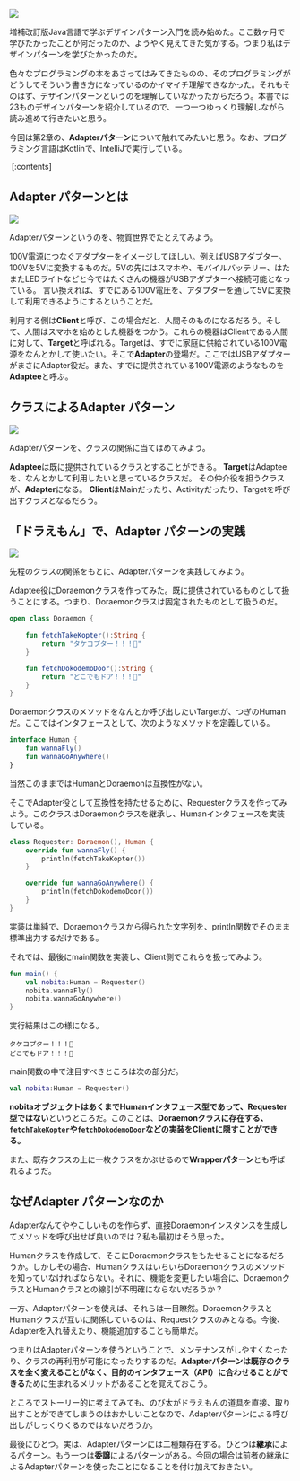 ![](https://cdn-ak.f.st-hatena.com/images/fotolife/a/araemonz/20190208/20190208193347.png)


増補改訂版Java言語で学ぶデザインパターン入門を読み始めた。ここ数ヶ月で学びたかったことが何だったのか、ようやく見えてきた気がする。つまり私はデザインパターンを学びたかったのだ。

色々なプログラミングの本をあさってはみてきたものの、そのプログラミングがどうしてそういう書き方になっているのかイマイチ理解できなかった。それもそのはず、デザインパターンというのを理解していなかったからだろう。本書では23ものデザインパターンを紹介しているので、一つ一つゆっくり理解しながら読み進めて行きたいと思う。

今回は第2章の、**Adapterパターン**について触れてみたいと思う。なお、プログラミング言語はKotlinで、IntelliJで実行している。

 [:contents]

## Adapter パターンとは

![](https://cdn-ak.f.st-hatena.com/images/fotolife/a/araemonz/20190208/20190208175444.png)

Adapterパターンというのを、物質世界でたとえてみよう。


100V電源につなぐアダプターをイメージしてほしい。例えばUSBアダプター。100Vを5Vに変換するものだ。5Vの先にはスマホや、モバイルバッテリー、はたまたLEDライトなどと今ではたくさんの機器がUSBアダプターへ接続可能となっている。
言い換えれば、すでにある100V電圧を、アダプターを通して5Vに変換して利用できるようにするということだ。



利用する側は**Client**と呼び、この場合だと、人間そのものになるだろう。そして、人間はスマホを始めとした機器をつかう。これらの機器はClientである人間に対して、**Target**と呼ばれる。Targetは、すでに家庭に供給されている100V電源をなんとかして使いたい。そこで**Adapter**の登場だ。ここではUSBアダプターがまさにAdapter役だ。また、すでに提供されている100V電源のようなものを**Adaptee**と呼ぶ。






## クラスによるAdapter パターン

![](https://cdn-ak.f.st-hatena.com/images/fotolife/a/araemonz/20190208/20190208175348.png)

Adapterパターンを、クラスの関係に当てはめてみよう。

**Adaptee**は既に提供されているクラスとすることができる。
**Target**はAdapteeを、なんとかして利用したいと思っているクラスだ。
その仲介役を担うクラスが、**Adapter**になる。
**Client**はMainだったり、Activityだったり、Targetを呼び出すクラスとなるだろう。







## 「ドラえもん」で、Adapter パターンの実践

![](https://cdn-ak.f.st-hatena.com/images/fotolife/a/araemonz/20190208/20190208193347.png)

先程のクラスの関係をもとに、Adapterパターンを実践してみよう。


Adaptee役にDoraemonクラスを作ってみた。既に提供されているものとして扱うことにする。つまり、Doraemonクラスは固定されたものとして扱うのだ。

```kotlin
open class Doraemon {
    
    fun fetchTakeKopter():String {
        return "タケコプター！！！🚁"
    }

    fun fetchDokodemoDoor():String {
        return "どこでもドア！！！🚪"
    }
}
```



Doraemonクラスのメソッドをなんとか呼び出したいTargetが、つぎのHumanだ。ここではインタフェースとして、次のようなメソッドを定義している。

```kotlin
interface Human {
    fun wannaFly()
    fun wannaGoAnywhere()
}
```


当然このままではHumanとDoraemonは互換性がない。

そこでAdapter役として互換性を持たせるために、Requesterクラスを作ってみよう。このクラスはDoraemonクラスを継承し、Humanインタフェースを実装している。

```kotlin
class Requester: Doraemon(), Human {
    override fun wannaFly() {
        println(fetchTakeKopter())
    }

    override fun wannaGoAnywhere() {
        println(fetchDokodemoDoor())
    }
}
```
実装は単純で、Doraemonクラスから得られた文字列を、println関数でそのまま標準出力するだけである。



それでは、最後にmain関数を実装し、Client側でこれらを扱ってみよう。

```kotlin
fun main() {
    val nobita:Human = Requester()
    nobita.wannaFly()
    nobita.wannaGoAnywhere()
}
```

実行結果はこの様になる。
```
タケコプター！！！🚁
どこでもドア！！！🚪
```



main関数の中で注目すべきところは次の部分だ。

```kotlin
val nobita:Human = Requester()
```
**nobitaオブジェクトはあくまでHumanインタフェース型であって、Requester型ではない**というところだ。このことは、**Doraemonクラスに存在する、`fetchTakeKopter`や`fetchDokodemoDoor`などの実装をClientに隠すことができる。**

また、既存クラスの上に一枚クラスをかぶせるので**Wrapperパターン**とも呼ばれるようだ。


## なぜAdapter パターンなのか

Adapterなんてややこしいものを作らず、直接Doraemonインスタンスを生成してメソッドを呼び出せば良いのでは？私も最初はそう思った。



Humanクラスを作成して、そこにDoraemonクラスをもたせることになるだろうか。しかしその場合、HumanクラスはいちいちDoraemonクラスのメソッドを知っていなければならない。それに、機能を変更したい場合に、DoraemonクラスとHumanクラスとの線引が不明確にならないだろうか？



一方、Adapterパターンを使えば、それらは一目瞭然。DoraemonクラスとHumanクラスが互いに関係しているのは、Requestクラスのみとなる。今後、Adapterを入れ替えたり、機能追加することも簡単だ。

つまりはAdapterパターンを使うということで、メンテナンスがしやすくなったり、クラスの再利用が可能になったりするのだ。**Adapterパターンは既存のクラスを全く変えることがなく、目的のインタフェース（API）に合わせることができる**ために生まれるメリットがあることを覚えておこう。



ところでストーリー的に考えてみても、のび太がドラえもんの道具を直接、取り出すことができてしまうのはおかしいことなので、Adapterパターンによる呼び出しがしっくりくるのではないだろうか。



最後にひとつ。実は、Adapterパターンには二種類存在する。ひとつは**継承**によるパターン。もう一つは**委譲**によるパターンがある。今回の場合は前者の継承によるAdapterパターンを使ったことになることを付け加えておきたい。



